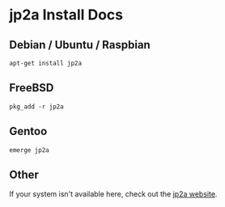# jp2a Install Docs

## Debian / Ubuntu / Raspbian
```apt-get install jp2a```

## FreeBSD
```pkg_add -r jp2a```

## Gentoo
```emerge jp2a```

## Other

If your system isn't available here, check out the [jp2a website](https://csl.name/jp2a/).